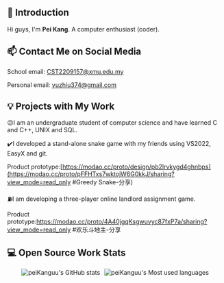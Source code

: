 ## 👋 Introduction

Hi guys, I'm **Pei Kang**. A computer enthusiast (coder).

## 📫 Contact Me on Social Media

School email: CST2209157@xmu.edu.my

Personal email: yuzhiu374@gmail.com

## 💡 Projects with My Work

😉I am an undergraduate student of computer science and have learned C and C++, UNIX and SQL.

✔️I developed a stand-alone snake game with my friends using VS2022, EasyX and git.

Product prototype:[https://modao.cc/proto/design/pb2lrvkygd4ghnbps](https://modao.cc/proto/pFFHTxs7wktojW6G0kkJ/sharing?view_mode=read_only #Greedy Snake-分享)

⛽I am developing a three-player online landlord assignment game.

Product prototype:https://modao.cc/proto/4A40jgqKsgwuvyc87fxP7a/sharing?view_mode=read_only #欢乐斗地主-分享
 
## 💻 Open Source Work Stats

<div style="display: flex; justify-content: center;">
    <img src="https://github-readme-stats.vercel.app/api?username=peiKanguu&show_icons=true" alt="peiKanguu's GitHub stats" style="margin-right: 10px;"/>
    <img src="https://github-readme-stats.vercel.app/api/top-langs/?username=peiKanguu&layout=compact&hide_border=true&langs_count=10" alt="peiKanguu's Most used languages"/>
</div>
